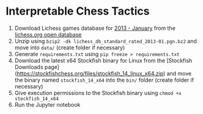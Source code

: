 # Interpretable Chess Tactics

1. Download Lichess games database for [2013 -
   January](https://database.lichess.org/standard/lichess_db_standard_rated_2013-01.pgn.bz2) from
   the [lichess.org open database](https://database.lichess.org/)
2. Unzip using `bzip2 -dk lichess_db_standard_rated_2013-01.pgn.bz2` and move into `data/` (create
   folder if necessary)
3. Generate `requirements.txt` using `pip freeze > requirements.txt`
4. Download the latest x64 Stockfish binary for Linux from the [Stockfish Downloads page]
   (https://stockfishchess.org/files/stockfish_14_linux_x64.zip) and move the binary named
   `stockfish_14_x64` into the `bin/` folder (create folder if necessary)
5. Give execution permissions to the Stockfish binary using `chmod +x stockfish_14_x64`
6. Run the Jupyter notebook

